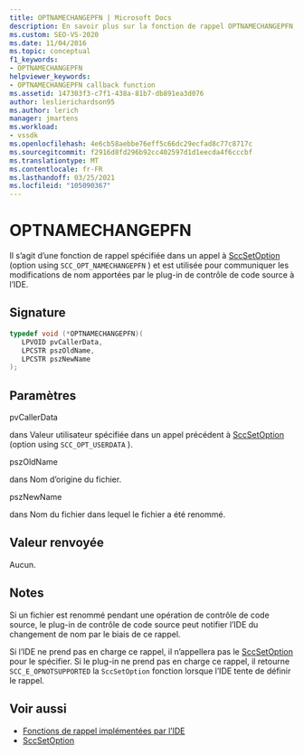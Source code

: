 ```yaml
---
title: OPTNAMECHANGEPFN | Microsoft Docs
description: En savoir plus sur la fonction de rappel OPTNAMECHANGEPFN, qui communique les modifications de nom du plug-in de contrôle de code source à l’IDE de Visual Studio.
ms.custom: SEO-VS-2020
ms.date: 11/04/2016
ms.topic: conceptual
f1_keywords:
- OPTNAMECHANGEPFN
helpviewer_keywords:
- OPTNAMECHANGEPFN callback function
ms.assetid: 147303f3-c7f1-438a-81b7-db891ea3d076
author: leslierichardson95
ms.author: lerich
manager: jmartens
ms.workload:
- vssdk
ms.openlocfilehash: 4e6cb58aebbe76eff5c66dc29ecfad8c77c8717c
ms.sourcegitcommit: f2916d8fd296b92cc402597d1d1eecda4f6cccbf
ms.translationtype: MT
ms.contentlocale: fr-FR
ms.lasthandoff: 03/25/2021
ms.locfileid: "105090367"
---
```

# <a name="optnamechangepfn"></a>OPTNAMECHANGEPFN
Il s’agit d’une fonction de rappel spécifiée dans un appel à [SccSetOption](../extensibility/sccsetoption-function.md) (option using `SCC_OPT_NAMECHANGEPFN` ) et est utilisée pour communiquer les modifications de nom apportées par le plug-in de contrôle de code source à l’IDE.

## <a name="signature"></a>Signature

```cpp
typedef void (*OPTNAMECHANGEPFN)(
   LPVOID pvCallerData,
   LPCSTR pszOldName,
   LPCSTR pszNewName
);
```

## <a name="parameters"></a>Paramètres
 pvCallerData

dans Valeur utilisateur spécifiée dans un appel précédent à [SccSetOption](../extensibility/sccsetoption-function.md) (option using `SCC_OPT_USERDATA` ).

 pszOldName

dans Nom d’origine du fichier.

 pszNewName

dans Nom du fichier dans lequel le fichier a été renommé.

## <a name="return-value"></a>Valeur renvoyée
 Aucun.

## <a name="remarks"></a>Notes
 Si un fichier est renommé pendant une opération de contrôle de code source, le plug-in de contrôle de code source peut notifier l’IDE du changement de nom par le biais de ce rappel.

 Si l’IDE ne prend pas en charge ce rappel, il n’appellera pas le [SccSetOption](../extensibility/sccsetoption-function.md) pour le spécifier. Si le plug-in ne prend pas en charge ce rappel, il retourne `SCC_E_OPNOTSUPPORTED` la `SccSetOption` fonction lorsque l’IDE tente de définir le rappel.

## <a name="see-also"></a>Voir aussi
- [Fonctions de rappel implémentées par l’IDE](../extensibility/callback-functions-implemented-by-the-ide.md)
- [SccSetOption](../extensibility/sccsetoption-function.md)
